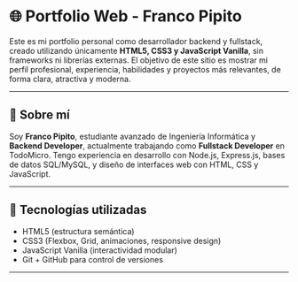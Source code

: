# 🌐 Portfolio Web - Franco Pipito

Este es mi portfolio personal como desarrollador backend y fullstack, creado utilizando únicamente **HTML5, CSS3 y JavaScript Vanilla**, sin frameworks ni librerías externas. El objetivo de este sitio es mostrar mi perfil profesional, experiencia, habilidades y proyectos más relevantes, de forma clara, atractiva y moderna.

---

## 🎯 Sobre mí

Soy **Franco Pipito**, estudiante avanzado de Ingeniería Informática y **Backend Developer**, actualmente trabajando como **Fullstack Developer** en TodoMicro. Tengo experiencia en desarrollo con Node.js, Express.js, bases de datos SQL/MySQL, y diseño de interfaces web con HTML, CSS y JavaScript.

---

## 🚀 Tecnologías utilizadas

- HTML5 (estructura semántica)
- CSS3 (Flexbox, Grid, animaciones, responsive design)
- JavaScript Vanilla (interactividad modular)
- Git + GitHub para control de versiones

---

